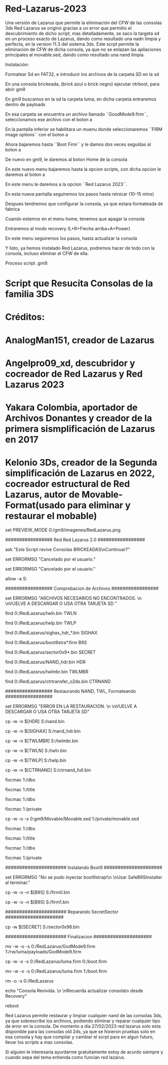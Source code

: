 # Red-Lazarus-2023
Una versión de Lazarus que permite la eliminación del CFW de las consolas 3ds
Red Lazarus se originó gracias a un error que permitio el descubrimiento de dicho script, mas detalladamente, se saco la targeta sd en un proceso exacto de Lazarus, dando como resultado una nadn limpia y perfecta, en la version 11.3 del sistema 3ds. Este scrpt permite la eliminacion de CFW de dicha consola, ya que no se enlazan las apliaciones principales al movable.sed, dando como resultado una nand limpia.

Instalación: 

Formatear Sd en FAT32, e introducir los archivos de la carpeta SD en la sd

En una consola brickeada, (brick azul o brick negro) ejecutar ntrboot, para abrir gm9

En gm9 buscamos en la sd la carpeta luma, en dicha carpeta entraremos dentro de payloads

En esa carpeta se encuentra un archivo llamado ¨GoodMode9.firm¨, seleccionamos ese archivo con el boton a

En la pantalla inferior se habilitara un muenu donde seleccionaremos ´´FIRM image options´´ con el boton a

Ahora bajaremos hasta ´´Boot Firm´´ y le damos dos veces seguidas al boton a

De nuevo en gm9, le daremos al boton Home de la consola

En este nuevo menu bajaremos hasta la opcion scripts, con dicha opcion le daremos al boton a

En este menu le daremos a la opcion ´´Red Lazarus 2023´´.

En esta nueva pantalla seguiremos los pasos hasta reinicar (10-15 mins)

Despues tendremos que configurar la consola, ya que estara formateada de fabrica

Cuando estemos en el menu home, tenemos que apagar la consola

Entraremos al modo recovery (L+R+Flecha arriba+A+Power)

En este menu seguiremos los pasos, hasta actualizar la consola



Y listo, ya hemos instalado Red Lazarus, podremos hacer de todo con la consola, incluso eliminar el CFW de ella.

Proceso script .gm9:

# Script que Resucita Consolas de la familia 3DS

# Créditos: 

# AnalogMan151, creador de Lazarus

# Angelpro09_xd, descubridor y cocreador de Red Lazarus y Red Lazarus 2023

# Yakara Colombia, aportador de Archivos Donantes y creador de la primera sismplificación de Lazarus en 2017

# Kelonio 3Ds, creador de la Segunda simplificación de Lazarus en 2022, cocreador estructural de Red Lazarus, autor de Movable-Format(usado para eliminar y restaurar el mobable)

set PREVIEW_MODE 0:/gm9/imagenes/RedLazarus.png

################# Red Red Lazarus 2.0 #################

ask "Este Script revive Consolas BRICKEADAS\nContinuar?"

set ERRORMSG "Cancelado por el usuario."

set ERRORMSG "Cancelado por el usuario."

allow -a S:

################# Comprobacion de Archivos ################# 

set ERRORMSG "ARCHIVOS NECESARIOS NO ENCONTRADOS. \n \nVUELVE A DESCARGAR O USA OTRA TARJETA SD "

find 0:/RedLazarus/twln.bin TWLN

find 0:/RedLazarus/twlp.bin TWLP

find 0:/RedLazarus/sighax_hdr_*.bin SIGHAX

find 0:/RedLazarus/boot9stra*.firm B9S

find 0:/RedLazarus/sector0x9*.bin SECRET

find 0:/RedLazarus/NAND_hdr.bin HDR

find 0:/RedLazarus/twlmbr.bin TWLMBR

find 0:/RedLazarus/ctrtransfer_o2ds.bin CTRNAND

################# Restaurando NAND, TWL, Formateando ################# 

set ERRORMSG "ERROR EN LA RESTAURACION. \n \nVUELVE A DESCARGAR O USA OTRA TARJETA SD"

cp -w -n $[HDR] S:/nand.bin

cp -w -n $[SIGHAX] S:/nand_hdr.bin

cp -w -n $[TWLMBR] S:/twlmbr.bin

cp -w -n $[TWLN] S:/twln.bin

cp -w -n $[TWLP] S:/twlp.bin

cp -w -n $[CTRNAND] S:/ctrnand_full.bin


fixcmac 1:/dbs

fixcmac 1:/title

fixcmac 1:/dbs		

fixcmac 1:/private

cp -w -o -s 0:gm9/Movable/Movable.sed 1:/private/movable.sed

fixcmac 1:/dbs

fixcmac 1:/title

fixcmac 1:/dbs			

fixcmac 1:/private							


###################### Instalando Boot9 #####################

set ERRORMSG "No se pudo inyectar boot9strap!\n \nUsar SafeB9SInstaller al terminar."

cp -w -o -n $[B9S] S:/firm0.bin

cp -w -o -n $[B9S] S:/firm1.bin

###################### Reparando SecretSector #####################

cp -w $[SECRET] S:/sector0x96.bin

###################### Finalizacion #####################

mv -w -o -s 0:/RedLazarus/GodMode9.firm 1:/rw/luma/payloads/GodMode9.firm

cp -w -o -s 0:/RedLazarus/luma.firm 0:/boot.firm

mv -w -o -s 0:/RedLazarus/luma.firm 1:/boot.firm

rm -o -s 0:/RedLazarus

echo "Consola Revivida. \n \nRecuerda actualizar consola\n desde Recovery"

reboot

Red Lazarus permite restaurar y limpiar cualquier nand de las consolas 3ds, ya que sobrescribe los archivos, podiendo eliminar y reparar cualquier tipo de error en la consola.
De momento a dia 27/02/2023 red lazarus solo esta disponible para las consolas old 2ds, ya que se hixieron pruebas solo en esa consola y hay que compilar y cambiar el scrpt para en algun futuro, llevar los scripts a mas consolas. 

Si alguien le interesaria ayurdarme gratuitamente estoy de acurdo siempre y cuando sepa del tema entienda como funcian red lazarus.

